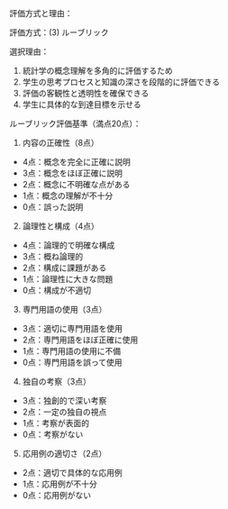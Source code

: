 評価方式と理由：

評価方式：(3) ルーブリック

選択理由：
1. 統計学の概念理解を多角的に評価するため
2. 学生の思考プロセスと知識の深さを段階的に評価できる
3. 評価の客観性と透明性を確保できる
4. 学生に具体的な到達目標を示せる

ルーブリック評価基準（満点20点）：

1. 内容の正確性（8点）
- 4点：概念を完全に正確に説明
- 3点：概念をほぼ正確に説明
- 2点：概念に不明確な点がある
- 1点：概念の理解が不十分
- 0点：誤った説明

2. 論理性と構成（4点）
- 4点：論理的で明確な構成
- 3点：概ね論理的
- 2点：構成に課題がある
- 1点：論理性に大きな問題
- 0点：構成が不適切

3. 専門用語の使用（3点）
- 3点：適切に専門用語を使用
- 2点：専門用語をほぼ正確に使用
- 1点：専門用語の使用に不備
- 0点：専門用語を誤って使用

4. 独自の考察（3点）
- 3点：独創的で深い考察
- 2点：一定の独自の視点
- 1点：考察が表面的
- 0点：考察がない

5. 応用例の適切さ（2点）
- 2点：適切で具体的な応用例
- 1点：応用例が不十分
- 0点：応用例がない